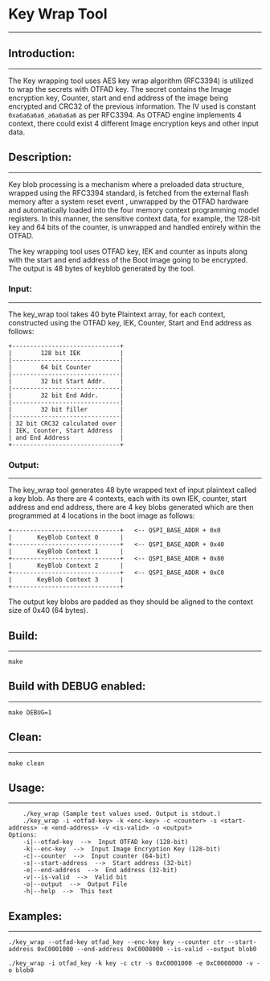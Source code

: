 # Key Wrap Tool
---
## Introduction:
---

The Key wrapping tool uses AES key wrap algorithm (RFC3394) is utilized to wrap
the secrets with OTFAD key. The secret contains the Image encryption key,
Counter, start and  end address of the image being encrypted and CRC32 of the
previous information. The IV used is constant ```0xa6a6a6a6_a6a6a6a6``` as  per
RFC3394. As OTFAD engine implements 4 context, there could exist 4 different
Image encryption keys and other input data.

## Description:
---

Key blob processing is a mechanism where a preloaded data structure, wrapped
using the RFC3394 standard, is fetched from the external flash memory after a
system reset event , unwrapped by the OTFAD hardware and automatically loaded
into the four memory context programming model registers. In this manner, the
sensitive context data, for example, the 128-bit key and 64 bits of the counter,
is unwrapped and handled entirely within the OTFAD.

The key wrapping tool uses OTFAD key, IEK and counter as inputs along with the
start and end address of the Boot image going to be encrypted. The output is 48 
bytes of keyblob generated by the tool.

### Input:
---
The key_wrap tool takes 40 byte Plaintext array, for each context, constructed 
using the OTFAD key, IEK, Counter, Start and End address as follows:

```text
+------------------------------+
|        128 bit IEK           |
|------------------------------|
|        64 bit Counter        |
|------------------------------|
|        32 bit Start Addr.    |
|------------------------------|
|        32 bit End Addr.      |
|------------------------------|
|        32 bit filler         |
|------------------------------|
| 32 bit CRC32 calculated over |
| IEK, Counter, Start Address  |
| and End Address              |
+------------------------------+
```

### Output:
---
The key_wrap tool generates 48 byte wrapped text of input plaintext called a key
blob. As there are 4 contexts, each with its own IEK, counter, start address and
end address, there are 4 key blobs generated which are then  programmed at 4
locations in the boot image as follows:

```text
+------------------------------+   <-- QSPI_BASE_ADDR + 0x0
|       KeyBlob Context 0      |
+------------------------------+   <-- QSPI_BASE_ADDR + 0x40
|       KeyBlob Context 1      |
+------------------------------+   <-- QSPI_BASE_ADDR + 0x80
|       KeyBlob Context 2      |
+------------------------------+   <-- QSPI_BASE_ADDR + 0xC0
|       KeyBlob Context 3      |
+------------------------------+
```

The output key blobs are padded as they should be aligned to the context size of
0x40 (64 bytes).

## Build:
---
```make```


## Build with DEBUG enabled:
---
```make DEBUG=1```

## Clean:
---
```make clean```

## Usage:
---
```text
    ./key_wrap (Sample test values used. Output is stdout.)
    ./key_wrap -i <otfad-key> -k <enc-key> -c <counter> -s <start-address> -e <end-address> -v <is-valid> -o <output>
Options:
    -i|--otfad-key  -->  Input OTFAD key (128-bit)
    -k|--enc-key  -->  Input Image Encryption Key (128-bit)
    -c|--counter  -->  Input counter (64-bit)
    -s|--start-address  -->  Start address (32-bit)
    -e|--end-address  -->  End address (32-bit)
    -v|--is-valid  -->  Valid bit
    -o|--output  -->  Output File
    -h|--help  -->  This text
```

## Examples:
---
```text
./key_wrap --otfad-key otfad_key --enc-key key --counter ctr --start-address 0xC0001000 --end-address 0xC0008000 --is-valid --output blob0

./key_wrap -i otfad_key -k key -c ctr -s 0xC0001000 -e 0xC0008000 -v -o blob0
```
